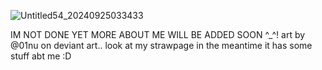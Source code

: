 ![Untitled54_20240925033433](https://github.com/user-attachments/assets/13a15d50-3a21-4aef-bd91-2ca0feb346a9)

IM NOT DONE YET MORE ABOUT ME WILL BE ADDED SOON ^_^! art by @01nu on deviant art.. look at my strawpage in the meantime it has some stuff abt me :D
